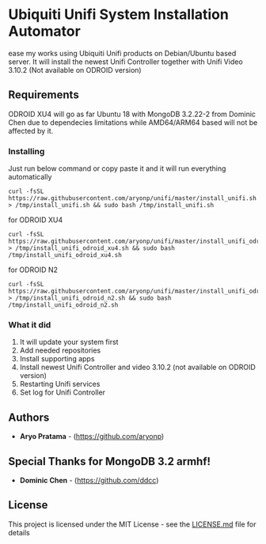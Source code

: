 # Ubiquiti Unifi System Installation Automator

ease my works using Ubiquiti Unifi products on Debian/Ubuntu based server.
It will install the newest Unifi Controller together with Unifi Video 3.10.2 (Not available on ODROID version)

## Requirements

ODROID XU4 will go as far Ubuntu 18 with MongoDB 3.2.22-2 from Dominic Chen due to dependecies limitations while AMD64/ARM64 based will not be affected by it.


### Installing

Just run below command or copy paste it and it will run everything automatically

```
curl -fsSL https://raw.githubusercontent.com/aryonp/unifi/master/install_unifi.sh > /tmp/install_unifi.sh && sudo bash /tmp/install_unifi.sh

```

for ODROID XU4

```
curl -fsSL https://raw.githubusercontent.com/aryonp/unifi/master/install_unifi_odroid_xu4.sh > /tmp/install_unifi_odroid_xu4.sh && sudo bash /tmp/install_unifi_odroid_xu4.sh

```

for ODROID N2

```
curl -fsSL https://raw.githubusercontent.com/aryonp/unifi/master/install_unifi_odroid_n2.sh > /tmp/install_unifi_odroid_n2.sh && sudo bash /tmp/install_unifi_odroid_n2.sh

```

### What it did

1. It will update your system first
2. Add needed repositories
3. Install supporting apps
3. Install newest Unifi Controller and video 3.10.2 (not available on ODROID version)
4. Restarting Unifi services
5. Set log for Unifi Controller

## Authors

* **Aryo Pratama** - (https://github.com/aryonp)

## Special Thanks for MongoDB 3.2 armhf!

* **Dominic Chen** - (https://github.com/ddcc)

## License

This project is licensed under the MIT License - see the [LICENSE.md](LICENSE.md) file for details
